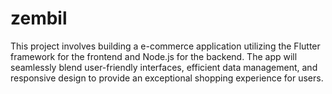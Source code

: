 # zembil
This project involves building a e-commerce application utilizing the Flutter framework for the frontend and Node.js for the backend. The app will seamlessly blend user-friendly interfaces, efficient data management, and responsive design to provide an exceptional shopping experience for users. 
